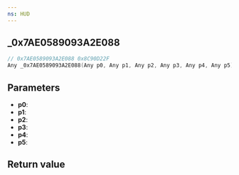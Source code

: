 ```yaml
---
ns: HUD
---
```

## _0x7AE0589093A2E088

```c
// 0x7AE0589093A2E088 0x8C90D22F
Any _0x7AE0589093A2E088(Any p0, Any p1, Any p2, Any p3, Any p4, Any p5);
```


## Parameters
* **p0**: 
* **p1**: 
* **p2**: 
* **p3**: 
* **p4**: 
* **p5**: 

## Return value
